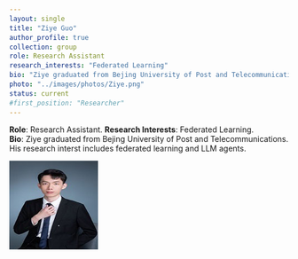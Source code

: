 ```yaml
---
layout: single
title: "Ziye Guo"
author_profile: true
collection: group
role: Research Assistant
research_interests: "Federated Learning"
bio: "Ziye graduated from Bejing University of Post and Telecommunications. His research interst includes federated learning and LLM agents."
photo: "../images/photos/Ziye.png"
status: current
#first_position: "Researcher"
---
```



**Role**: Research Assistant.
**Research Interests**: Federated Learning.  
**Bio**: Ziye graduated from Bejing University of Post and Telecommunications. His research interst includes federated learning and LLM agents.

![Ziye Guo](../images/photos/Ziye.png)
